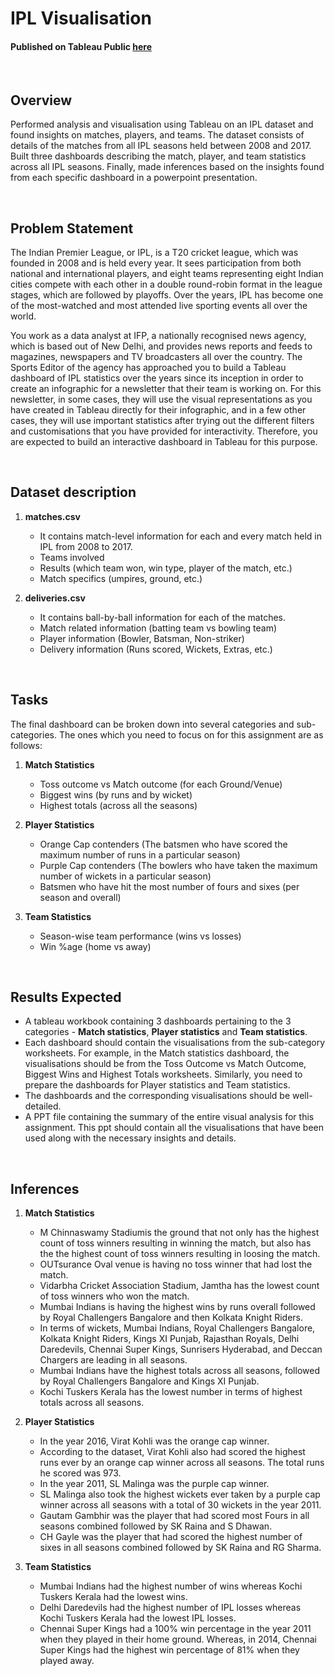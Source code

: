 # IPL Visualisation


#### Published on Tableau Public [here](https://public.tableau.com/app/profile/ameya.shukla1509/viz/IPLVisualisation_16551786286170/MatchStatistics)
<br>

## Overview
Performed analysis and visualisation using Tableau on an IPL dataset and found insights on matches, players, and teams. The dataset consists of details of the matches from all IPL seasons held between 2008 and 2017. Built three dashboards describing the match, player, and team statistics across all IPL seasons. Finally, made inferences based on the insights found from each specific dashboard in a powerpoint presentation.

<br>

## Problem Statement
The Indian Premier League, or IPL, is a T20 cricket league, which was founded in 2008 and is held every year. It sees participation from both national and international players, and eight teams representing eight Indian cities compete with each other in a double round-robin format in the league stages, which are followed by playoffs. Over the years, IPL has become one of the most-watched and most attended live sporting events all over the world.

You work as a data analyst at IFP, a nationally recognised news agency, which is based out of New Delhi, and provides news reports and feeds to magazines, newspapers and TV broadcasters all over the country. The Sports Editor of the agency has approached you to build a Tableau dashboard of IPL statistics over the years since its inception in order to create an infographic for a newsletter that their team is working on. For this newsletter, in some cases, they will use the visual representations as you have created in Tableau directly for their infographic, and in a few other cases, they will use important statistics after trying out the different filters and customisations that you have provided for interactivity. Therefore, you are expected to build an interactive dashboard in Tableau for this purpose.

<br>


## Dataset description 
1. **matches.csv** 
   - It contains match-level information for each and every match held in IPL from 2008 to 2017.
   - Teams involved
   - Results (which team won, win type, player of the match, etc.)
   - Match specifics (umpires, ground, etc.)

2. **deliveries.csv** 
   - It contains ball-by-ball information for each of the matches.
   - Match related information (batting team vs bowling team)
   - Player information (Bowler, Batsman, Non-striker)
   - Delivery information (Runs scored, Wickets, Extras, etc.)
<br>


## Tasks
The final dashboard can be broken down into several categories and sub-categories. The ones which you need to focus on for this assignment are as follows:
1. **Match Statistics**
    - Toss outcome vs Match outcome (for each Ground/Venue)
    - Biggest wins (by runs and by wicket)
    - Highest totals (across all the seasons)


2. **Player Statistics**
    - Orange Cap contenders (The batsmen who have scored the maximum number of runs in a particular season)
    - Purple Cap contenders (The bowlers who have taken the maximum number of wickets in a particular season)
    - Batsmen who have hit the most number of fours and sixes (per season and overall)


3. **Team Statistics**
    - Season-wise team performance (wins vs losses)
    - Win %age (home vs away)
<br>

## Results Expected
- A tableau workbook containing 3 dashboards pertaining to the 3 categories - **Match statistics**, **Player statistics** and **Team statistics**.
- Each dashboard should contain the visualisations from the sub-category worksheets. For example, in the Match statistics dashboard, the visualisations should be from the Toss Outcome vs Match Outcome, Biggest Wins and Highest Totals worksheets. Similarly, you need to prepare the dashboards for Player statistics and Team statistics.
- The dashboards and the corresponding visualisations should be well-detailed.
- A PPT file containing the summary of the entire visual analysis for this assignment. This ppt should contain all the visualisations that have been used along with the necessary insights and details.

<br>


## Inferences
1. **Match Statistics**
   - M Chinnaswamy Stadiumis the ground that not only has the highest count of toss winners resulting in winning the match, but also has the the highest    count of toss winners resulting in loosing the match.
   - OUTsurance Oval venue is having no toss winner that had lost the match. 
   - Vidarbha Cricket Association Stadium, Jamtha has the lowest count of toss winners who won the match.
   - Mumbai Indians is having the highest wins by runs overall followed by Royal Challengers Bangalore and then Kolkata Knight Riders.
   - In terms of wickets, Mumbai Indians, Royal Challengers Bangalore, Kolkata Knight Riders, Kings XI Punjab, Rajasthan Royals, Delhi Daredevils, Chennai Super Kings, Sunrisers Hyderabad, and Deccan Chargers are leading in all seasons.
   - Mumbai Indians have the highest totals across all seasons, followed by Royal Challengers Bangalore and Kings XI Punjab.
   - Kochi Tuskers Kerala has the lowest number in terms of highest totals across all seasons.

2. **Player Statistics**
   - In the year 2016, Virat Kohli was the orange cap winner. 
   - According to the dataset, Virat Kohli also had scored the highest runs ever by an orange cap winner across all seasons. The total runs he scored was 973.
   - In the year 2011, SL Malinga was the purple cap winner. 
   - SL Malinga also took the highest wickets ever taken by a purple cap winner across all seasons with a total of 30 wickets in the year 2011.
   - Gautam Gambhir was the player that had scored most Fours in all seasons combined followed by SK Raina and S Dhawan.
   - CH Gayle was the player that had scored the highest number of sixes in all seasons combined followed by SK Raina and RG Sharma.

3. **Team Statistics**
   - Mumbai Indians had the highest number of wins whereas Kochi Tuskers Kerala had the lowest wins.
   - Delhi Daredevils had the highest number of IPL losses whereas Kochi Tuskers Kerala had the lowest IPL losses.
   - Chennai Super Kings had a 100% win percentage in the year 2011 when they played in their home ground. Whereas, in 2014, Chennai Super Kings  had the highest win percentage of 81% when they played away.

